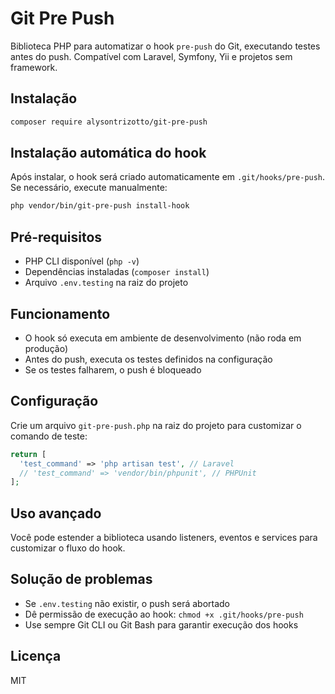 # Git Pre Push

Biblioteca PHP para automatizar o hook `pre-push` do Git, executando testes antes do push. Compatível com Laravel, Symfony, Yii e projetos sem framework.

## Instalação

```bash
composer require alysontrizotto/git-pre-push
```

## Instalação automática do hook

Após instalar, o hook será criado automaticamente em `.git/hooks/pre-push`.
Se necessário, execute manualmente:

```bash
php vendor/bin/git-pre-push install-hook
```

## Pré-requisitos

- PHP CLI disponível (`php -v`)
- Dependências instaladas (`composer install`)
- Arquivo `.env.testing` na raiz do projeto

## Funcionamento

- O hook só executa em ambiente de desenvolvimento (não roda em produção)
- Antes do push, executa os testes definidos na configuração
- Se os testes falharem, o push é bloqueado

## Configuração

Crie um arquivo `git-pre-push.php` na raiz do projeto para customizar o comando de teste:

```php
return [
  'test_command' => 'php artisan test', // Laravel
  // 'test_command' => 'vendor/bin/phpunit', // PHPUnit
];
```

## Uso avançado

Você pode estender a biblioteca usando listeners, eventos e services para customizar o fluxo do hook.

## Solução de problemas

- Se `.env.testing` não existir, o push será abortado
- Dê permissão de execução ao hook: `chmod +x .git/hooks/pre-push`
- Use sempre Git CLI ou Git Bash para garantir execução dos hooks

## Licença

MIT
